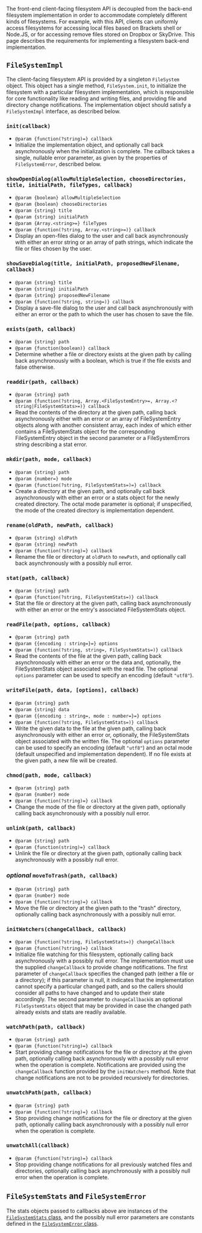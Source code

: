The front-end client-facing filesystem API is decoupled from the back-end filesystem implementation in order to accommodate completely different kinds of filesystems. For example, with this API, clients can uniformly access filesystems for accessing local files based on Brackets shell or Node.JS, or for accessing remove files stored on Dropbox or SkyDrive. This page describes the requirements for implementing a filesystem back-end implementation.

## `FileSystemImpl`

The client-facing filesystem API is provided by a singleton `FileSystem` object. This object has a single method, `FileSystem.init`, to initialize the filesystem with a particular filesystem implementation, which is responsible for core functionality like reading and writing files, and providing file and directory change notifications. The implementation object should satisfy a `FileSystemImpl` interface, as described below.

### `init(callback)`
* `@param {function(?string)=} callback` 
* Initialize the implementation object, and optionally call back asynchronously when the initialization is complete. The callback takes a single, nullable error parameter, as given by the properties of `FileSystemError`, described below. 

### `showOpenDialog(allowMultipleSelection, chooseDirectories, title, initialPath, fileTypes, callback)`
* `@param {boolean} allowMultipleSelection`
* `@param {boolean} chooseDirectories`
* `@param {string} title`
* `@param {string} initialPath`
* `@param {Array.<string>=} fileTypes`
* `@param {function(?string, Array.<string>=)} callback`
* Display an open-files dialog to the user and call back asynchronously with either an error string or an array of path strings, which indicate the file or files chosen by the user.

### `showSaveDialog(title, initialPath, proposedNewFilename, callback)`
* `@param {string} title`
* `@param {string} initialPath`
* `@param {string} proposedNewFilename`
* `@param {function(?string, string=)} callback`
* Display a save-file dialog to the user and call back asynchronously with either an error or the path to which the user has chosen to save the file.

### `exists(path, callback)`
* `@param {string} path`
* `@param {function(boolean)} callback`
* Determine whether a file or directory exists at the given path by calling back asynchronously with a boolean, which is true if the file exists and false otherwise.

### `readdir(path, callback)`
* `@param {string} path`
* `@param {function(?string, Array.<FileSystemEntry>=, Array.<?string|FileSystemStats>=)} callback`
* Read the contents of the directory at the given path, calling back asynchronously either with an error or an array of FileSystemEntry objects along with another consistent array, each index of which either contains a FileSystemStats object for the corresponding FileSystemEntry object in the second parameter or a FileSystemErrors string describing a stat error. 

### `mkdir(path, mode, callback)`
* `@param {string} path`
* `@param {number=} mode`
* `@param {function(?string, FileSystemStats=)=} callback`
* Create a directory at the given path, and optionally call back asynchronously with either an error or a stats object for the newly created directory. The octal mode parameter is optional; if unspecified, the mode of the created directory is implementation dependent.

### `rename(oldPath, newPath, callback)`
* `@param {string} oldPath`
* `@param {string} newPath`
* `@param {function(?string)=} callback`
* Rename the file or directory at `oldPath` to `newPath`, and optionally call back asynchronously with a possibly null error.

### `stat(path, callback)`
* `@param {string} path`
* `@param {function(?string, FileSystemStats=)} callback` 
* Stat the file or directory at the given path, calling back asynchronously with either an error or the entry's associated FileSystemStats object.

### `readFile(path, options, callback)`
* `@param {string} path`
* `@param {{encoding : string=}=} options`
* `@param {function(?string, string=, FileSystemStats=)} callback`
* Read the contents of the file at the given path, calling back asynchronously with either an error or the data and, optionally, the FileSystemStats object associated with the read file. The optional `options` parameter can be used to specify an encoding (default `"utf8"`).

### `writeFile(path, data, [options], callback)`
* `@param {string} path`
* `@param {string} data`
* `@param {{encoding : string=, mode : number=}=} options`
* `@param {function(?string, FileSystemStats=)} callback`
* Write the given data to the file at the given path, calling back asynchronously with either an error or, optionally, the FileSystemStats object associated with the written file. The optional `options` parameter can be used to specify an encoding (default `"utf8"`) and an octal mode (default unspecified and implementation dependent). If no file exists at the given path, a new file will be created.

### `chmod(path, mode, callback)`
* `@param {string} path`
* `@param {number} mode`
* `@param {function(?string)=} callback`
* Change the mode of the file or directory at the given path, optionally calling back asynchronously with a possibly null error.

### `unlink(path, callback)`
* `@param {string} path`
* `@param {function(string)=} callback`
* Unlink the file or directory at the given path, optionally calling back asynchronously with a possibly null error.

### *optional* `moveToTrash(path, callback)`
* `@param {string} path`
* `@param {number} mode`
* `@param {function(?string)=} callback`
* Move the file or directory at the given path to the "trash" directory, optionally calling back asynchronously with a possibly null error.

### `initWatchers(changeCallback, callback)`
* `@param {function(?string, FileSystemStats=)} changeCallback`
* `@param {function(?string)=} callback`
* Initialize file watching for this filesystem, optionally calling back asynchronously with a possibly null error. The implementation must use the supplied `changeCallback` to provide change notifications. The first parameter of `changeCallback` specifies the changed path (either a file or a directory); if this parameter is null, it indicates that the implementation cannot specify a particular changed path, and so the callers should consider all paths to have changed and to update their state accordingly. The second parameter to `changeCallback`is an optional `FileSystemStats` object that may be provided in case the changed path already exists and stats are readily available.

### `watchPath(path, callback)`
* `@param {string} path`
* `@param {function(?string)=} callback`
* Start providing change notifications for the file or directory at the given path, optionally calling back asynchronously with a possibly null error when the operation is complete. Notifications are provided using the `changeCallback` function provided by the `initWatchers` method. Note that change notifications are not to be provided recursively for directories.

### `unwatchPath(path, callback)`
* `@param {string} path`
* `@param {function(?string)=} callback`
* Stop providing change notifications for the file or directory at the given path, optionally calling back asynchronously with a possibly null error when the operation is complete. 

### `unwatchAll(callback)`
* `@param {function(?string)=} callback`
* Stop providing change notifications for all previously watched files and directories, optionally calling back asynchronously with a possibly null error when the operation is complete. 

## `FileSystemStats` and `FileSystemError`
The stats objects passed to callbacks above are instances of the [`FileSystemStats` class](https://github.com/adobe/brackets/blob/glenn/file-system/src/filesystem/FileSystemStats.js), and the possibly null error parameters are constants defined in the [`FileSystemError` class](https://github.com/adobe/brackets/blob/glenn/file-system/src/filesystem/FileSystemError.js).